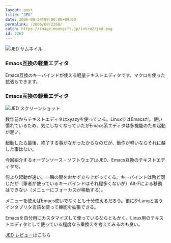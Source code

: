 ```yaml
---
layout: post
title: "JED"
date: 2006-08-24T09:00:00+09:00
permalink: /2006/08/2268/
catch: https://image.moongift.jp/intro2/jed.png
id: 2262
---
```

 ![JED サムネイル](https://image.moongift.jp/intro2/jed.t.png "JED サムネイル")
  

### Emacs互換の軽量エディタ
  
Emacs互換のキーバインドが使える軽量テキストエディタです。マクロを使った拡張もできます。  
<!--more-->  

### Emacs互換の軽量エディタ
  

![JED スクリーンショット](https://image.moongift.jp/intro2/jed.png "JED スクリーンショット")

  

数年前からテキストエディタはxyzzyを使っている。LinuxではEmacsだ。使い慣れているため、気にしなくなっていたがEmacs系エディタは多機能のため起動が遅い。

  

起動したら最後、終了する事がなかったからなのだが、動作が軽いならそれに越した事はない。

  

今回紹介するオープンソース・ソフトウェアはJED、Emacs互換のテキストエディタだ。

  

何より起動が速い。一瞬の間をおかず立ち上がってくる。キーバインドは殆ど同じだが（筆者が使っているキーバインドはそれ程多くないが）Alt-Fによる移動はできない（メニューにフォーカスが移動する）。

  

メニューを使えばEmacs使いでなくとも十分使えるだろう。更にS-Langと言うインタプリタ言語を使って機能を拡張できる。

  

Emacsを自分用にカスタマイズして使っているならともかく、Linux用のテキストエディタとして使っている程度なら乗換えを考えてみるのも良い。

  

[JED レビュー](http://oss.moongift.jp/review/i-2272.html)はこちら

